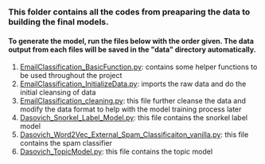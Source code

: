 ### This folder contains all the codes from preaparing the data to building the final models. 
#### To generate the model, run the files below with the order given. The data output from each files will be saved in the "data" directory automatically.
1. [EmailClassification_BasicFunction.py][1]: contains some helper functions to be used throughout the project
2. [EmailClassification_InitializeData.py][2]: imports the raw data and do the initial cleansing of data
3. [EmailClassification_cleaning.py][3]: this file further cleanse the data and modify the data format to help with the model training process later
4. [Dasovich_Snorkel_Label_Model.py][4]: this file contains the snorkel label model
5. [Dasovich_Word2Vec_External_Spam_Classificaiton_vanilla.py][5]: this file contains the spam classifier
6. [Dasovich_TopicModel.py][5]: this file contains the topic model 

[1]: https://github.com/jasonlkh-wa/Building-a-corporate-email-labeling-tool-with-weak-labels/blob/main/code/EmailClassification_BasicFunction.py
[2]: https://github.com/jasonlkh-wa/Building-a-corporate-email-labeling-tool-with-weak-labels/blob/main/code/EmailClassification_InitializeData.py
[3]: https://github.com/jasonlkh-wa/Building-a-corporate-email-labeling-tool-with-weak-labels/blob/main/code/EmailClassification_cleaning.py
[4]: https://github.com/jasonlkh-wa/Building-a-corporate-email-labeling-tool-with-weak-labels/blob/main/code/Dasovich_Snorkel_Label_Model.py
[5]: https://github.com/jasonlkh-wa/Building-a-corporate-email-labeling-tool-with-weak-labels/blob/main/Dasovich_Word2Vec_External_Spam_Classificaiton_vanilla.py
[6]: https://github.com/jasonlkh-wa/Building-a-corporate-email-labeling-tool-with-weak-labels/blob/main/code/Dasovich_TopicModel.py
